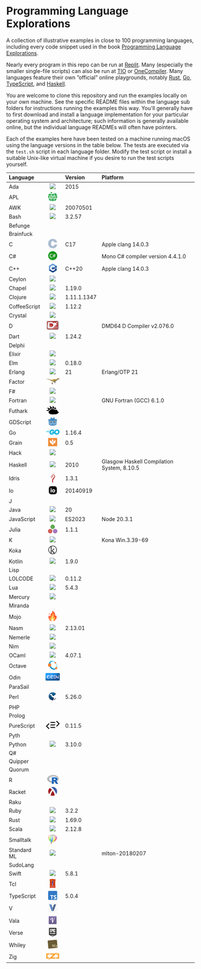 # Programming Language Explorations

A collection of illustrative examples in close to 100 programming languages,
including every code snippet used in the book
[Programming Language Explorations](https://rtoal.github.io/ple).

Nearly every program in this repo can be run at [Replit](https://replit.com). Many
(especially the smaller single-file scripts) can also be run at [TIO](https://tio.run)
or [OneCompiler](https://onecompiler.com/). Many languages feature their own
”official” online playgrounds, notably [Rust](https://play.rust-lang.org/),
[Go](https://play.golang.com/), [TypeScript](https://www.typescriptlang.org/play),
and [Haskell](https://play.haskell.org/).

You are welcome to clone this repository and run the examples locally on your own
machine. See the specific README files within the language sub folders for instructions
running the examples this way. You'll generally have to first download and install a
language implementation for your particular operating system and architecture; such
information is generally available online, but the individual language READMEs will
often have pointers.

Each of the examples here have been tested on a machine running macOS using the
language versions in the table below. The tests are executed via the `test.sh`
script in each language folder. Modify the test script or install a suitable
Unix-like virtual machine if you desire to run the test scripts yourself.

| **Language** |                                              | **Version** | **Platform**                               |
| :----------- | :------------------------------------------: | :---------- | :----------------------------------------- |
| Ada          |     ![](docs/resources/ada-logo-24.png)      | 2015        |                                            |
| APL          |     ![](docs/resources/apl-logo-24.png)      |             |                                            |
| AWK          |     ![](docs/resources/awk-logo-24.png)      | 20070501    |                                            |
| Bash         |     ![](docs/resources/bash-logo-24.png)     | 3.2.57      |                                            |
| Befunge      |                                              |             |                                            |
| Brainfuck    |                                              |             |                                            |
| C            |      ![](docs/resources/c-logo-24.png)       | C17         | Apple clang 14.0.3                         |
| C#           |    ![](docs/resources/csharp-logo-24.png)    |             | Mono C# compiler version 4.4.1.0           |
| C++          |     ![](docs/resources/cpp-logo-24.png)      | C++20       | Apple clang 14.0.3                         |
| Ceylon       |    ![](docs/resources/ceylon-logo-24.png)    |             |                                            |
| Chapel       |    ![](docs/resources/chapel-logo-24.png)    | 1.19.0      |                                            |
| Clojure      |   ![](docs/resources/clojure-logo-24.png)    | 1.11.1.1347 |                                            |
| CoffeeScript | ![](docs/resources/coffeescript-logo-24.png) | 1.12.2      |                                            |
| Crystal      |   ![](docs/resources/crystal-logo-24.png)    |             |                                            |
| D            |      ![](docs/resources/d-logo-24.png)       |             | DMD64 D Compiler v2.076.0                  |
| Dart         |     ![](docs/resources/dart-logo-24.png)     | 1.24.2      |                                            |
| Delphi       |                                              |             |                                            |
| Elixir       |    ![](docs/resources/elixir-logo-24.png)    |             |                                            |
| Elm          |     ![](docs/resources/elm-logo-24.png)      | 0.18.0      |                                            |
| Erlang       |    ![](docs/resources/erlang-logo-24.png)    | 21          | Erlang/OTP 21                              |
| Factor       |    ![](docs/resources/factor-logo-24.png)    |             |                                            |
| F#           |    ![](docs/resources/fsharp-logo-24.png)    |             |                                            |
| Fortran      |    ![](docs/resources/erlang-logo-24.png)    |             | GNU Fortran (GCC) 6.1.0                    |
| Futhark      |   ![](docs/resources/futhark-logo-24.png)    |             |                                            |
| GDScript     |   ![](docs/resources/gdscript-logo-24.png)   |             |                                            |
| Go           |      ![](docs/resources/go-logo-24.png)      | 1.16.4      |                                            |
| Grain        |    ![](docs/resources/grain-logo-24.png)     | 0.5         |                                            |
| Hack         |     ![](docs/resources/hack-logo-24.png)     |             |                                            |
| Haskell      |   ![](docs/resources/haskell-logo-24.png)    | 2010        | Glasgow Haskell Compilation System, 8.10.5 |
| Idris        |    ![](docs/resources/idris-logo-24.png)     | 1.3.1       |                                            |
| Io           |      ![](docs/resources/io-logo-24.png)      | 20140919    |                                            |
| J            |                                              |             |                                            |
| Java         |     ![](docs/resources/java-logo-24.png)     | 20          |                                            |
| JavaScript   |  ![](docs/resources/javascript-logo-24.png)  | ES2023      | Node 20.3.1                                |
| Julia        |    ![](docs/resources/julia-logo-24.png)     | 1.1.1       |                                            |
| K            |      ![](docs/resources/k-logo-24.png)       |             | Kona Win.3.39-69                           |
| Koka         |     ![](docs/resources/koka-logo-24.png)     |             |                                            |
| Kotlin       |    ![](docs/resources/kotlin-logo-24.png)    | 1.9.0       |                                            |
| Lisp         |                                              |             |                                            |
| LOLCODE      |   ![](docs/resources/lolcode-logo-24.png)    | 0.11.2      |                                            |
| Lua          |     ![](docs/resources/lua-logo-24.png)      | 5.4.3       |                                            |
| Mercury      |   ![](docs/resources/mercury-logo-24.png)    |             |                                            |
| Miranda      |                                              |             |                                            |
| Mojo         |     ![](docs/resources/mojo-logo-24.png)     |             |                                            |
| Nasm         |     ![](docs/resources/nasm-logo-24.png)     | 2.13.01     |                                            |
| Nemerle      |   ![](docs/resources/nemerle-logo-24.png)    |             |                                            |
| Nim          |     ![](docs/resources/nim-logo-24.png)      |             |                                            |
| OCaml        |    ![](docs/resources/ocaml-logo-24.png)     | 4.07.1      |                                            |
| Octave       |    ![](docs/resources/octave-logo-24.png)    |             |                                            |
| Odin         |     ![](docs/resources/odin-logo-24.png)     |             |                                            |
| ParaSail     |                                              |             |                                            |
| Perl         |     ![](docs/resources/perl-logo-24.png)     | 5.26.0      |                                            |
| PHP          |                                              |             |                                            |
| Prolog       |                                              |             |                                            |
| PureScript   |  ![](docs/resources/purescript-logo-24.png)  | 0.11.5      |                                            |
| Pyth         |                                              |             |                                            |
| Python       |    ![](docs/resources/python-logo-24.png)    | 3.10.0      |                                            |
| Q#           |                                              |             |                                            |
| Quipper      |                                              |             |                                            |
| Quorum       |                                              |             |                                            |
| R            |      ![](docs/resources/r-logo-24.png)       |             |                                            |
| Racket       |    ![](docs/resources/racket-logo-24.png)    |             |                                            |
| Raku         |                                              |             |                                            |
| Ruby         |     ![](docs/resources/ruby-logo-24.png)     | 3.2.2       |                                            |
| Rust         |     ![](docs/resources/rust-logo-24.png)     | 1.69.0      |                                            |
| Scala        |    ![](docs/resources/scala-logo-24.png)     | 2.12.8      |                                            |
| Smalltalk    |  ![](docs/resources/smalltalk-logo-24.png)   |             |                                            |
| Standard ML  |     ![](docs/resources/sml-logo-24.png)      |             | mlton-20180207                             |
| SudoLang     |                                              |             |                                            |
| Swift        |    ![](docs/resources/swift-logo-24.png)     | 5.8.1       |                                            |
| Tcl          |     ![](docs/resources/tcl-logo-24.png)      |             |                                            |
| TypeScript   |  ![](docs/resources/typescript-logo-24.png)  | 5.0.4       |                                            |
| V            |      ![](docs/resources/v-logo-24.png)       |             |                                            |
| Vala         |     ![](docs/resources/vala-logo-24.png)     |             |                                            |
| Verse        |    ![](docs/resources/verse-logo-24.png)     |             |                                            |
| Whiley       |    ![](docs/resources/whiley-logo-24.png)    |             |                                            |
| Zig          |     ![](docs/resources/zig-logo-24.png)      |             |                                            |
